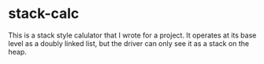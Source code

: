 # stack-calc
This is a stack style calulator that I wrote for a project. It operates at its base level as a doubly linked list, but the driver can only see it as a stack on the heap.

